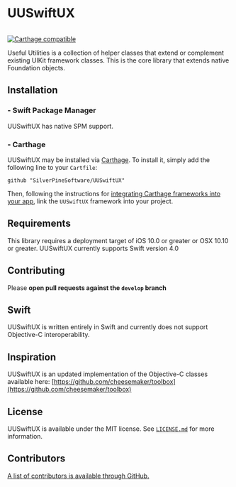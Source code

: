 # UUSwiftUX

<img src = "https://jonhays.me/uploads/2020/86a3741f4b.jpg" alt="" />

[![Carthage compatible](https://img.shields.io/badge/Carthage-compatible-4BC51D.svg?style=flat)](https://github.com/Carthage/Carthage)

Useful Utilities is a collection of helper classes that extend or complement existing UIKit framework classes. This is the core library that extends native Foundation objects.

## Installation

### - Swift Package Manager

UUSwiftUX has native SPM support.

### - Carthage

UUSwiftUX may be installed via [Carthage](https://github.com/Carthage/Carthage). To install it, simply add the following line to your `Cartfile`:

```
github "SilverPineSoftware/UUSwiftUX"
```

Then, following the instructions for [integrating Carthage frameworks into your app](https://github.com/Carthage/Carthage#if-youre-building-for-ios-tvos-or-watchos), link the `UUSwiftUX` framework into your project.

## Requirements

This library requires a deployment target of iOS 10.0 or greater or OSX 10.10 or greater.
UUSwiftUX currently supports Swift version 4.0 

## Contributing

Please **open pull requests against the `develop` branch**

## Swift

UUSwiftUX is written entirely in Swift and currently does not support Objective-C interoperability.

## Inspiration

UUSwiftUX is an updated implementation of the Objective-C classes available here:
[https://github.com/cheesemaker/toolbox](https://github.com/cheesemaker/toolbox)

## License

UUSwiftUX is available under the MIT license. See [`LICENSE.md`](https://github.com/SilverPineSoftware/UUSwiftUX/blob/master/LICENSE.md) for more information.

## Contributors

[A list of contributors is available through GitHub.](https://github.com/SilverPineSoftware/UUSwiftUX/graphs/contributors)
